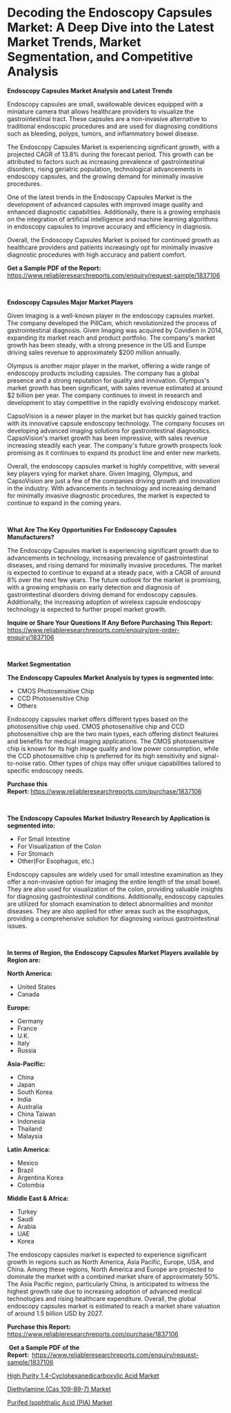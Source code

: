 <p><h1>Decoding the Endoscopy Capsules Market: A Deep Dive into the Latest Market Trends, Market Segmentation, and Competitive Analysis</h1></p><p><strong>Endoscopy Capsules Market Analysis and Latest Trends</strong></p>
<p><p>Endoscopy capsules are small, swallowable devices equipped with a miniature camera that allows healthcare providers to visualize the gastrointestinal tract. These capsules are a non-invasive alternative to traditional endoscopic procedures and are used for diagnosing conditions such as bleeding, polyps, tumors, and inflammatory bowel disease.</p><p>The Endoscopy Capsules Market is experiencing significant growth, with a projected CAGR of 13.8% during the forecast period. This growth can be attributed to factors such as increasing prevalence of gastrointestinal disorders, rising geriatric population, technological advancements in endoscopy capsules, and the growing demand for minimally invasive procedures.</p><p>One of the latest trends in the Endoscopy Capsules Market is the development of advanced capsules with improved image quality and enhanced diagnostic capabilities. Additionally, there is a growing emphasis on the integration of artificial intelligence and machine learning algorithms in endoscopy capsules to improve accuracy and efficiency in diagnosis.</p><p>Overall, the Endoscopy Capsules Market is poised for continued growth as healthcare providers and patients increasingly opt for minimally invasive diagnostic procedures with high accuracy and patient comfort.</p></p>
<p><strong>Get a Sample PDF of the Report:&nbsp;</strong> <a href="https://www.reliableresearchreports.com/enquiry/request-sample/1837106">https://www.reliableresearchreports.com/enquiry/request-sample/1837106</a></p>
<p>&nbsp;</p>
<p><strong>Endoscopy Capsules Major Market Players</strong></p>
<p><p>Given Imaging is a well-known player in the endoscopy capsules market. The company developed the PillCam, which revolutionized the process of gastrointestinal diagnosis. Given Imaging was acquired by Covidien in 2014, expanding its market reach and product portfolio. The company's market growth has been steady, with a strong presence in the US and Europe driving sales revenue to approximately $200 million annually.</p><p>Olympus is another major player in the market, offering a wide range of endoscopy products including capsules. The company has a global presence and a strong reputation for quality and innovation. Olympus's market growth has been significant, with sales revenue estimated at around $2 billion per year. The company continues to invest in research and development to stay competitive in the rapidly evolving endoscopy market.</p><p>CapsoVision is a newer player in the market but has quickly gained traction with its innovative capsule endoscopy technology. The company focuses on developing advanced imaging solutions for gastrointestinal diagnostics. CapsoVision's market growth has been impressive, with sales revenue increasing steadily each year. The company's future growth prospects look promising as it continues to expand its product line and enter new markets.</p><p>Overall, the endoscopy capsules market is highly competitive, with several key players vying for market share. Given Imaging, Olympus, and CapsoVision are just a few of the companies driving growth and innovation in the industry. With advancements in technology and increasing demand for minimally invasive diagnostic procedures, the market is expected to continue to expand in the coming years.</p></p>
<p>&nbsp;</p>
<p><strong>What Are The Key Opportunities For Endoscopy Capsules Manufacturers?</strong></p>
<p><p>The Endoscopy Capsules market is experiencing significant growth due to advancements in technology, increasing prevalence of gastrointestinal diseases, and rising demand for minimally invasive procedures. The market is expected to continue to expand at a steady pace, with a CAGR of around 8% over the next few years. The future outlook for the market is promising, with a growing emphasis on early detection and diagnosis of gastrointestinal disorders driving demand for endoscopy capsules. Additionally, the increasing adoption of wireless capsule endoscopy technology is expected to further propel market growth.</p></p>
<p><strong>Inquire or Share Your Questions If Any Before Purchasing This Report:</strong> <a href="https://www.reliableresearchreports.com/enquiry/pre-order-enquiry/1837106">https://www.reliableresearchreports.com/enquiry/pre-order-enquiry/1837106</a></p>
<p>&nbsp;</p>
<p><strong>Market Segmentation</strong></p>
<p><strong>The Endoscopy Capsules Market Analysis by types is segmented into:</strong></p>
<p><ul><li>CMOS Photosensitive Chip</li><li>CCD Photosensitive Chip</li><li>Others</li></ul></p>
<p><p>Endoscopy capsules market offers different types based on the photosensitive chip used. CMOS photosensitive chip and CCD photosensitive chip are the two main types, each offering distinct features and benefits for medical imaging applications. The CMOS photosensitive chip is known for its high image quality and low power consumption, while the CCD photosensitive chip is preferred for its high sensitivity and signal-to-noise ratio. Other types of chips may offer unique capabilities tailored to specific endoscopy needs.</p></p>
<p><strong>Purchase this Report:&nbsp;</strong><a href="https://www.reliableresearchreports.com/purchase/1837106">https://www.reliableresearchreports.com/purchase/1837106</a></p>
<p>&nbsp;</p>
<p><strong>The Endoscopy Capsules Market Industry Research by Application is segmented into:</strong></p>
<p><ul><li>For Small Intestine</li><li>For Visualization of the Colon</li><li>For Stomach</li><li>Other(For Esophagus, etc.)</li></ul></p>
<p><p>Endoscopy capsules are widely used for small intestine examination as they offer a non-invasive option for imaging the entire length of the small bowel. They are also used for visualization of the colon, providing valuable insights for diagnosing gastrointestinal conditions. Additionally, endoscopy capsules are utilized for stomach examination to detect abnormalities and monitor diseases. They are also applied for other areas such as the esophagus, providing a comprehensive solution for diagnosing various gastrointestinal issues.</p></p>
<p>&nbsp;</p>
<p><strong>In terms of Region, the Endoscopy Capsules Market Players available by Region are:</strong></p>
<p>
    <p> <strong> North America: </strong>
        <ul>
            <li>United States</li>
            <li>Canada</li>
        </ul>
        </p> 
    <p> <strong> Europe: </strong>
        <ul>
            <li>Germany</li>
            <li>France</li>
            <li>U.K.</li>
            <li>Italy</li>
            <li>Russia</li>
        </ul>
        </p> 
    <p> <strong> Asia-Pacific: </strong>
        <ul>
            <li>China</li>
            <li>Japan</li>
            <li>South Korea</li>
            <li>India</li>
            <li>Australia</li>
            <li>China Taiwan</li>
            <li>Indonesia</li>
            <li>Thailand</li>
            <li>Malaysia</li>
        </ul>
        </p> 
    <p> <strong> Latin America: </strong>
        <ul>
            <li>Mexico</li>
            <li>Brazil</li>
            <li>Argentina Korea</li>
            <li>Colombia</li>
        </ul>
        </p> 
    <p> <strong> Middle East & Africa: </strong>
        <ul>
            <li>Turkey</li>
            <li>Saudi</li>
            <li>Arabia</li>
            <li>UAE</li>
            <li>Korea</li>
        </ul>
    </p>
    </p>
<p><p>The endoscopy capsules market is expected to experience significant growth in regions such as North America, Asia Pacific, Europe, USA, and China. Among these regions, North America and Europe are projected to dominate the market with a combined market share of approximately 50%. The Asia Pacific region, particularly China, is anticipated to witness the highest growth rate due to increasing adoption of advanced medical technologies and rising healthcare expenditure. Overall, the global endoscopy capsules market is estimated to reach a market share valuation of around 1.5 billion USD by 2027.</p></p>
<p><strong>Purchase this Report: </strong><a href="https://www.reliableresearchreports.com/purchase/1837106">https://www.reliableresearchreports.com/purchase/1837106</a></p>
<p>&nbsp;<strong>Get a Sample PDF of the Report:&nbsp;&nbsp;</strong><a href="https://www.reliableresearchreports.com/enquiry/request-sample/1837106">https://www.reliableresearchreports.com/enquiry/request-sample/1837106</a></p>
<p><strong></strong></p>
<p><p><a href="https://view.publitas.com/reportprime-1/high-purity-14-cyclohexanedicarboxylic-acid-market-research-report-forecasted-for-period-from-2023-2030-by-market-type-market-application-and-region/">High Purity 1,4-Cyclohexanedicarboxylic Acid Market</a></p><p><a href="https://view.publitas.com/reportprime-1/diethylamine-cas-109-89-7-market-size-and-growth-market-segmentation-regional-and-country-breakdowns-and-market-trends-for-period-from-2023-2030/">Diethylamine (Cas 109-89-7) Market</a></p><p><a href="https://view.publitas.com/reportprime-1/purifed-isophthalic-acid-pia-market-size-focuses-on-market-dynamics-in-depth-analysis-and-future-projections-of-its-market-forecasted-for-period-from-2023-to-2030/">Purifed Isophthalic Acid (PIA) Market</a></p></p>